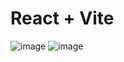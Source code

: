 # React + Vite

![image](https://github.com/waqar-hafeez-ahmed/Nike-responsive-tailwind-vite/assets/103100903/b4437a07-fa19-4b3f-8a23-bf73ee6aa07e)
![image](https://github.com/waqar-hafeez-ahmed/Nike-responsive-tailwind-vite/assets/103100903/3baa9a31-c4df-4938-9e50-b412d15d95c6)


